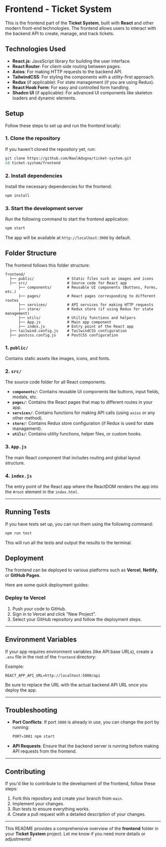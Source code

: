 # Frontend - Ticket System

This is the frontend part of the **Ticket System**, built with **React** and other modern front-end technologies. The frontend allows users to interact with the backend API to create, manage, and track tickets.

## Technologies Used

- **React.js**: JavaScript library for building the user interface.
- **React Router**: For client-side routing between pages.
- **Axios**: For making HTTP requests to the backend API.
- **TailwindCSS**: For styling the components with a utility-first approach.
- **Redux** (if applicable): For state management (if you are using Redux).
- **React Hook Form**: For easy and controlled form handling.
- **Shadcn UI** (if applicable): For advanced UI components like skeleton loaders and dynamic elements.

## Setup

Follow these steps to set up and run the frontend locally:

### 1. Clone the repository

If you haven't cloned the repository yet, run:

```bash
git clone https://github.com/NaolAdugna/ticket-system.git
cd ticket-system/frontend
```

### 2. Install dependencies

Install the necessary dependencies for the frontend:

```bash
npm install
```

### 3. Start the development server

Run the following command to start the frontend application:

```bash
npm start
```

The app will be available at `http://localhost:3000` by default.

## Folder Structure

The frontend follows this folder structure:

```
frontend/
  ├── public/               # Static files such as images and icons
  ├── src/                  # Source code for React app
      ├── components/       # Reusable UI components (Buttons, Forms, etc.)
      ├── pages/            # React pages corresponding to different routes
      ├── services/         # API services for making HTTP requests
      ├── store/            # Redux store (if using Redux for state management)
      ├── utils/            # Utility functions and helpers
      ├── App.js            # Main app component
      ├── index.js          # Entry point of the React app
  ├── tailwind.config.js    # TailwindCSS configuration
  ├── postcss.config.js     # PostCSS configuration
```

### 1. `public/`

Contains static assets like images, icons, and fonts.

### 2. `src/`

The source code folder for all React components.

- **`components/`**: Contains reusable UI components like buttons, input fields, modals, etc.
- **`pages/`**: Contains the React pages that map to different routes in your app.
- **`services/`**: Contains functions for making API calls (using `axios` or any other method).
- **`store/`**: Contains Redux store configuration (if Redux is used for state management).
- **`utils/`**: Contains utility functions, helper files, or custom hooks.

### 3. `App.js`

The main React component that includes routing and global layout structure.

### 4. `index.js`

The entry point of the React app where the ReactDOM renders the app into the `#root` element in the `index.html`.

---

## Running Tests

If you have tests set up, you can run them using the following command:

```bash
npm run test
```

This will run all the tests and output the results to the terminal.

## Deployment

The frontend can be deployed to various platforms such as **Vercel**, **Netlify**, or **GitHub Pages**.

Here are some quick deployment guides:

### **Deploy to Vercel**

1. Push your code to GitHub.
2. Sign in to Vercel and click "New Project".
3. Select your GitHub repository and follow the deployment steps.

---

## Environment Variables

If your app requires environment variables (like API base URLs), create a `.env` file in the root of the `frontend` directory:

Example:

```env
REACT_APP_API_URL=http://localhost:5000/api
```

Be sure to replace the URL with the actual backend API URL once you deploy the app.

---

## Troubleshooting

- **Port Conflicts**: If port `3000` is already in use, you can change the port by running:

  ```bash
  PORT=3001 npm start
  ```

- **API Requests**: Ensure that the backend server is running before making API requests from the frontend.

---

## Contributing

If you'd like to contribute to the development of the frontend, follow these steps:

1. Fork this repository and create your branch from `main`.
2. Implement your changes.
3. Run tests to ensure everything works.
4. Create a pull request with a detailed description of your changes.

---

This README provides a comprehensive overview of the **frontend** folder in your **Ticket System** project. Let me know if you need more details or adjustments!
